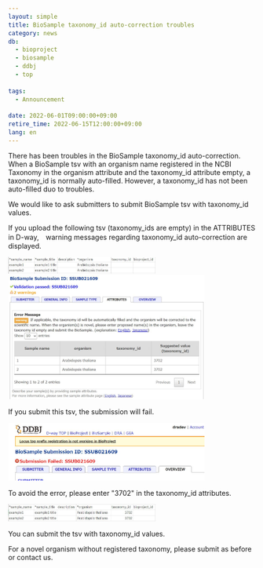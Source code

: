 ```yaml
---
layout: simple
title: BioSample taxonomy_id auto-correction troubles
category: news
db:
  - bioproject
  - biosample
  - ddbj
  - top

tags:
  - Announcement

date: 2022-06-01T09:00:00+09:00
retire_time: 2022-06-15T12:00:00+09:00
lang: en
---
```


There has been troubles in the BioSample taxonomy_id auto-correction.  
When a BioSample tsv with an organism name registered in the NCBI Taxonomy in the organism attribute and the taxonomy_id attribute empty, 
a taxonomy_id is normally auto-filled. However, a taxonomy_id has not been auto-filled duo to troubles.  

We would like to ask submitters to submit BioSample tsv with taxonomy_id values.

If you upload the following tsv (taxonomy_ids are empty) in the ATTRIBUTES in D-way,　warning messages regarding taxonomy_id auto-correction are displayed.  

<img src="/assets/images/news/bs-no-taxid.jpg" width="300">

<img src="/assets/images/news/ssub021609-w.jpg" width="400">

If you submit this tsv, the submission will fail. 

<img src="/assets/images/news/ssub021609-error.jpg" width="400">

To avoid the error, please enter "3702" in the taxonomy_id attributes. 

<img src="/assets/images/news/bs-taxid.jpg" width="300">

You can submit the tsv with taxonomy_id values.

For a novel organism without registered taxonomy, please submit as before or contact us.  



